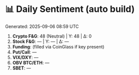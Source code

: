 # 📊 Daily Sentiment (auto build)
Generated: 2025-09-06 08:59 UTC

1) **Crypto F&G**: 48 (Neutral) | Y: 48 | Δ: 0
2) **Stock F&G**: — | Y: — | Δ: —
3) **Funding**: (filled via CoinGlass if key present)
4) **Put/Call**: —
5) **VIX/DXY**: —
6) **OBV BTC/ETH**: —
7) **SBET**: —
